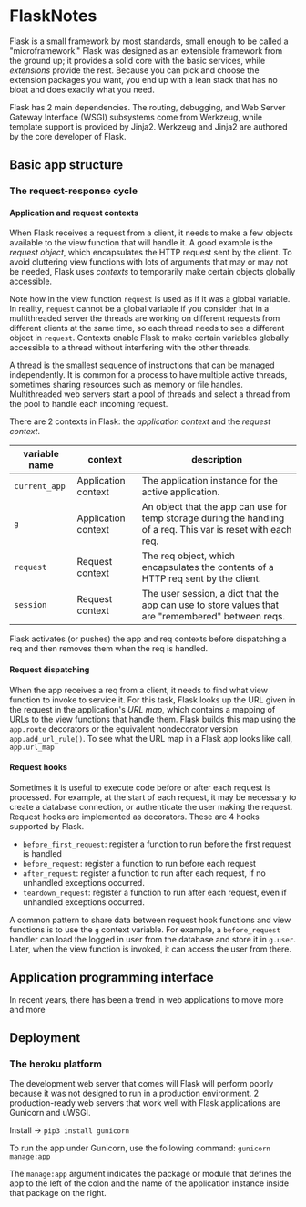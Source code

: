 # FlaskNotes

Flask is a small framework by most standards, small enough to be called a "microframework." Flask was designed as an
extensible framework from the ground up; it provides a solid core with the basic services, while *extensions* provide
the rest. Because you can pick and choose the extension packages you want, you end up with a lean stack that has no
bloat and does exactly what you need.

Flask has 2 main dependencies. The routing, debugging, and Web Server Gateway Interface (WSGI) subsystems come from
Werkzeug, while template support is provided by Jinja2. Werkzeug and Jinja2 are authored by the core developer of Flask.

## Basic app structure

### The request-response cycle

#### Application and request contexts
When Flask receives a request from a client, it needs to make a few objects available to the view function that will handle
it. A good example is the *request object*, which encapsulates the HTTP request sent by the client. To avoid cluttering
view functions with lots of arguments that may or may not be needed, Flask uses *contexts* to temporarily make certain
objects globally accessible.

Note how in the view function `request` is used as if it was a global variable. In reality, `request` cannot be a global
variable if you consider that in a multithreaded server the threads are working on different requests from different clients
at the same time, so each thread needs to see a different object in `request`.  Contexts enable Flask to make certain
variables globally accessible to a thread without interfering with the other threads.

A thread is the smallest sequence of instructions that can be managed independently. It is common for a process to have
multiple active threads, sometimes sharing resources such as memory or file handles. Multithreaded web servers start a
pool of threads and select a thread from the pool to handle each incoming request.

There are 2 contexts in Flask: the *application context* and the *request context*.

| variable name | context | description
| --- | --- | --- |
| `current_app` | Application context | The application instance for the active application. |
| `g` | Application context | An object that the app can use for temp storage during the handling of a req. This var is reset with each req. |
| `request` | Request context | The req object, which encapsulates the contents of a HTTP req sent by the client. |
| `session` | Request context | The user session, a dict that the app can use to store values that are "remembered" between reqs. |

Flask activates (or pushes) the app and req contexts before dispatching a req and then removes them when the req is handled.

#### Request dispatching
When the app receives a req from a client, it needs to find what view function to invoke to service it. For this task,
Flask looks up the URL given in the request in the application's *URL map*, which contains a mapping of URLs to the
view functions that handle them. Flask builds this map using the `app.route` decorators or the equivalent nondecorator
version `app.add_url_rule()`. To see what the URL map in a Flask app looks like call, `app.url_map`

#### Request hooks
Sometimes it is useful to execute code before or after each request is processed. For example, at the start of each
request, it may be necessary to create a database connection, or authenticate the user making the request. Request hooks
are implemented as decorators. These are 4 hooks supported by Flask.

* `before_first_request`: register a function to run before the first request is handled
* `before_request`: register a function to run before each request
* `after_request`: register a function to run after each request, if no unhandled exceptions occurred.
* `teardown_request`: register a function to run after each request, even if unhandled exceptions occurred.

A common pattern to share data between request hook functions and view functions is to use the `g` context variable.
For example, a `before_request` handler can load the logged in user from the database and store it in `g.user`. Later,
when the view function is invoked, it can access the user from there.

## Application programming interface
In recent years, there has been a trend in web applications to move more and more

## Deployment

### The heroku platform
The development web server that comes will Flask will perform poorly because it was not designed to run in a production
environment. 2 production-ready web servers that work well with Flask applications are Gunicorn and uWSGI.

Install -> `pip3 install gunicorn`

To run the app under Gunicorn, use the following command:
`gunicorn manage:app`

The `manage:app` argument indicates the package or module that defines the app to the left of the colon and the name
of the application instance inside that package on the right.














